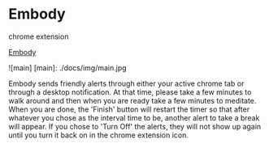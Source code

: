 # Embody
chrome extension

[Embody][embody]

[embody]: https://chrome.google.com/webstore/detail/embody/giloohkbdeehhoajekbopfdgmghnmlhh

![main]
[main]: ./docs/img/main.jpg

Embody sends friendly alerts through either your active chrome tab or through a desktop notification. At that time, please take a few minutes to walk around and then when you are ready take a few minutes to meditate. When you are done, the 'Finish' button will restart the timer so that after whatever you chose as the interval time to be, another alert to take a break will appear. If you chose to 'Turn Off' the alerts, they will not show up again until you turn it back on in the chrome extension icon.
